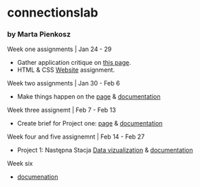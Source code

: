 # connectionslab
### by Marta Pienkosz

Week one assignments | Jan 24 - 29
- Gather application critique on [this page](https://github.com/martapienkosz/connectionslab/blob/main/Jan24/README.md).
- HTML & CSS [Website](https://martapienkosz.github.io/connectionslab/Jan24/index.html) assignment.

Week two assignments | Jan 30 - Feb 6
- Make things happen on the [page](https://martapienkosz.github.io/connectionslab/Jan30/index.html) & [documentation](https://github.com/martapienkosz/connectionslab/blob/main/Jan30/README.md)

Week three assignemt | Feb 7 - Feb 13
- Create brief for Project one: [page](https://martapienkosz.github.io/connectionslab/Feb7/index.html) & [documentation](https://github.com/martapienkosz/connectionslab/tree/main/Feb7)

Week four and five assignemnt | Feb 14 - Feb 27
- Project 1: Następna Stacja [Data vizualization](https://martapienkosz.github.io/connectionslab/project1/index.html) & [documentation](https://github.com/martapienkosz/connectionslab/tree/main/project1)

Week six
- [documenation](https://github.com/martapienkosz/connectionslab/blob/main/Feb28/README.md)


